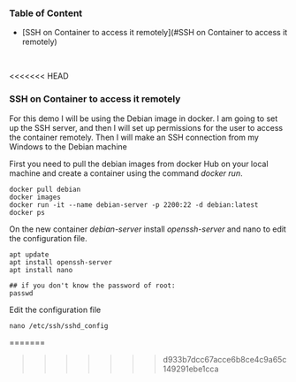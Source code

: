 ### Table of Content
- [SSH on Container to access it remotely](#SSH on Container to access it remotely)

<br />

<<<<<<< HEAD
### SSH on Container to access it remotely

For this demo I will be using the Debian image in docker. I am going to set up the SSH server, and then I will set up 
permissions for the user to access the container remotely. Then I will make an SSH connection from my Windows to the 
Debian machine

First you need to pull the debian images from docker Hub on your local machine and create a container using the 
command *docker run*.
```
docker pull debian
docker images
docker run -it --name debian-server -p 2200:22 -d debian:latest
docker ps
```

On the new container *debian-server* install *openssh-server* and nano to edit the configuration file. 
```
apt update
apt install openssh-server
apt install nano

## if you don't know the password of root:
passwd
```
Edit the configuration file
```
nano /etc/ssh/sshd_config
```
=======
>>>>>>> d933b7dcc67acce6b8ce4c9a65c149291ebe1cca

